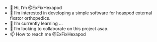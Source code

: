 - 👋 Hi, I’m @ExFixHexapod
- 👀 I’m interested in developing a simple software for heaxpod external fixator orthopedics.
- 🌱 I’m currently learning ...
- 💞️ I’m looking to collaborate on this project asap.
- 📫 How to reach me @ExFixHexapod

<!---
ExFixHexapod/ExFixHexapod is a ✨ special ✨ repository because its `README.md` (this file) appears on your GitHub profile.
You can click the Preview link to take a look at your changes.
--->

